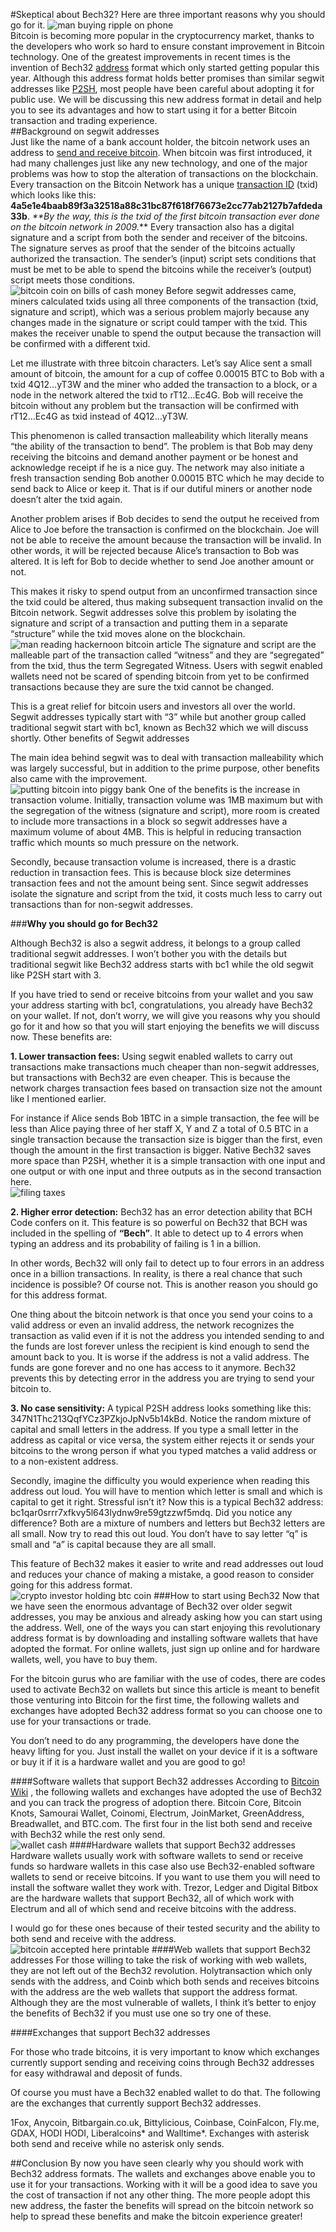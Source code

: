 #Skeptical about Bech32? Here are three important reasons why you should go for it.
![man buying ripple on phone](https://burst.shopifycdn.com/photos/buying-cryptocurrency-ripple-on-phone_373x.progressive.jpg)   
Bitcoin is becoming more popular in the cryptocurrency market, thanks to the developers who work so hard to ensure constant improvement in Bitcoin technology. One of the greatest improvements in recent times is the invention of Bech32 [address](https://en.bitcoin.it/wiki/Address) format which only started getting popular this year. Although this address format holds better promises than similar segwit addresses like [P2SH]( https://bitcoin.org/en/glossary/p2sh-address), most people have been careful about adopting it for public use. We will be discussing this new address format in detail and help you to see its advantages  and how to start using it for a better Bitcoin transaction and trading experience.  
##Background on segwit addresses  
Just like the name of a bank account holder, the bitcoin network uses an address to [send and receive bitcoin]( https://bitfalls.com/2017/09/01/send-receive-bitcoin/). When bitcoin was first introduced, it had many challenges just like any new technology, and one of the major problems was how to stop the alteration of transactions on the blockchain. 
Every transaction on the Bitcoin Network has a unique [transaction ID](https://www.reddit.com/r/Bitcoin/comments/1vigqc/simple_question_whats_a_transaction_id) (txid) which looks like this: **4a5e1e4baab89f3a32518a88c31bc87f618f76673e2cc77ab2127b7afdeda33b**. _**By the way, this is the txid of the first bitcoin transaction ever done on the bitcoin network in 2009._** Every transaction also has a digital signature and a script from both the sender and receiver of the bitcoins.   
The signature serves as proof that the sender of the bitcoins actually authorized the transaction. The sender’s (input) script sets conditions that must be met to be able to spend the bitcoins while the receiver’s (output) script meets those conditions.   
![bitcoin coin on bills of cash money](https://burst.shopifycdn.com/photos/bitcoin-coin-on-bills-of-cash-money_373x.progressive.jpg) 
Before segwit addresses came, miners calculated txids using all three components of the transaction (txid, signature and script), which was a serious problem majorly because any changes made in the signature or script could tamper with the txid. This makes the receiver unable to spend the output because the transaction will be confirmed with a different txid.   

Let me illustrate with three bitcoin characters. Let’s say Alice sent a small amount of bitcoin, the amount for a cup of coffee 0.00015 BTC to Bob with a txid 4Q12…yT3W and the miner who added the transaction to a block, or a node in the network altered the txid to rT12…Ec4G. Bob will receive the bitcoin without any problem but the transaction will be confirmed with rT12…Ec4G as txid instead of 4Q12…yT3W.  
 
This phenomenon is called transaction malleability which literally means “the ability of the transaction to bend”. The problem is that Bob may deny receiving the bitcoins and demand another payment or be honest and acknowledge receipt if he is a nice guy. The network may also initiate a fresh transaction sending Bob another 0.00015 BTC which he may decide to send back to Alice or keep it. That is if our dutiful miners or another node doesn’t alter the txid again.  

Another problem arises if Bob decides to send the output he received from Alice to Joe before the transaction is confirmed on the blockchain. Joe will not be able to receive the amount because the transaction will be invalid. In other words, it will be rejected because Alice’s transaction to Bob was altered. It is left for Bob to decide whether to send Joe another amount or not.   

This makes it risky to spend output from an unconfirmed transaction since the txid could be altered, thus making subsequent transaction invalid on the Bitcoin network. Segwit addresses solve this problem by isolating the signature and script of a transaction and putting them in a separate “structure” while the txid moves alone on the blockchain.   
![man reading hackernoon bitcoin article](https://burst.shopifycdn.com/photos/man-reading-hackernoon-bitcoin-article_373x.progressive.jpg) 
The signature and script are the malleable part of the transaction called “witness” and they are “segregated” from the txid, thus the term Segregated Witness. Users with segwit enabled wallets need not be scared of spending bitcoin from yet to be confirmed transactions because they are sure the txid cannot be changed.   

This is a great relief for bitcoin users and investors all over the world. Segwit addresses typically start with “3” while but another group called traditional segwit start with bc1, known as Bech32 which we will discuss shortly. 
Other benefits of Segwit addresses
 
The main idea behind segwit was to deal with transaction malleability which was largely successful, but in addition to the prime purpose, other benefits also came with the improvement.   
![putting bitcoin into piggy bank](https://burst.shopifycdn.com/photos/putting-bitcoin-into-piggy-bank_373x.progressive.jpg) 
One of the benefits is the increase in transaction volume. Initially, transaction volume was 1MB maximum but with the segregation of the witness (signature and script), more room is created to include more transactions in a block so segwit addresses have a maximum volume of about 4MB. This is helpful in reducing transaction traffic which mounts so much pressure on the network.  

Secondly, because transaction volume is increased, there is a drastic reduction in transaction fees. This is because block size determines transaction fees and not the amount being sent.  Since segwit addresses isolate the signature and script from the txid, it costs much less to carry out transactions than for non-segwit addresses.  

###**Why you should go for Bech32** 
 
Although Bech32 is also a segwit address, it belongs to a group called traditional segwit addresses. I won’t bother you with the details but traditional segwit like Bech32 address starts with bc1 while the old segwit like P2SH start with 3.   

If you have tried to send or receive bitcoins from your wallet and you saw your address starting with bc1, congratulations, you already have Bech32 on your wallet. If not, don’t worry, we will give you reasons why you should go for it and how so that you will start enjoying the benefits we will discuss now. These benefits are:    

**1.	Lower transaction fees:** Using segwit enabled wallets to carry out transactions make transactions much cheaper than non-segwit addresses, but transactions with Bech32 are even cheaper. This is because the network charges transaction fees based on transaction size not the amount like I mentioned earlier. 

For instance if Alice sends Bob 1BTC in a simple transaction, the fee will be less than Alice paying three of her staff X, Y and Z a total of 0.5 BTC in a single transaction because the transaction size is bigger than the first, even though the amount in the first transaction is bigger. Native Bech32 saves more space than P2SH, whether it is a simple transaction with one input and one output or with one input and three outputs as in the second transaction here.  
![filing taxes](https://burst.shopifycdn.com/photos/filing-taxes_373x.progressive.jpg)  

**2.	Higher error detection:** Bech32 has an error detection ability that BCH Code confers on it. This feature is so powerful on Bech32 that BCH was included in the spelling of **“Bech”**. It able to detect up to 4 errors when typing an address and its probability of failing is 1 in a billion.

In other words, Bech32 will only fail to detect up to four errors in an address once in a billion transactions. In reality, is there a real chance that such incidence is possible? Of course not. This is another reason you should go for this address format. 

One thing about the bitcoin network is that once you send your coins to a valid address or even an invalid address, the network recognizes the transaction as valid even if it is not the address you intended sending to and the funds are lost forever unless the recipient is kind enough to send the amount back to you. It is worse if the address is not a valid address. The funds are gone forever and no one has access to it anymore. Bech32 prevents this by detecting error in the address you are trying to send your bitcoin to.
 
**3.	No case sensitivity:** A typical P2SH address looks something like this: 347N1Thc213QqfYCz3PZkjoJpNv5b14kBd. Notice the random mixture of capital and small letters in the address. If you type a small letter in the address as capital or vice versa, the system either rejects it or sends your bitcoins to the wrong person if what you typed matches a valid address or to a non-existent address.

Secondly, imagine the difficulty you would experience when reading this address out loud. You will have to mention which letter is small and which is capital to get it right. Stressful isn’t it? Now this is a typical Bech32 address: bc1qar0srrr7xfkvy5l643lydnw9re59gtzzwf5mdq. Did you notice any difference? Both are a mixture of numbers and letters but Bech32 letters are all small. Now try to read this out loud. You don’t have to say letter “q” is small and “a” is capital because they are all small.     

This feature of Bech32 makes it easier to write and read addresses out loud and reduces your chance of making a mistake, a good reason to consider going for this address format.  
![crypto investor holding btc coin](https://burst.shopifycdn.com/photos/crypto-investor-gold-btc-coin_373x.progressive.jpg) 
###How to start using Bech32
Now that we have seen the enormous advantage of Bech32 over older segwit addresses, you may be anxious and already asking how you can start using the address. Well, one of the ways you can start enjoying this revolutionary address format is by downloading and installing software wallets that have adopted the format. For online wallets, just sign up online and for hardware wallets, well, you have to buy them.  

For the bitcoin gurus who are familiar with the use of codes, there are codes used to activate Bech32 on wallets but since this article is meant to benefit those venturing into Bitcoin for the first time, the following wallets and exchanges have adopted Bech32 address format so you can choose one to use for your transactions or trade.   

You don’t need to do any programming, the developers have done the heavy lifting for you. Just install the wallet on your device if it is a software or buy it if it is a hardware wallet and you are good to go! 
 
####Software wallets that support Bech32 addresses
 According to [Bitcoin Wiki]( https://en.bitcoin.it/wiki/Bech32_adoption)
, the following wallets and exchanges have adopted the use of Bech32 and you can track the progress of adoption there. Bitcoin Core, Bitcoin Knots, Samourai Wallet, Coinomi, Electrum, JoinMarket, GreenAddress, Breadwallet, and BTC.com. 
The first four in the list both send and receive with Bech32 while the rest only send.  
![wallet cash](https://burst.shopifycdn.com/photos/wallet-cash_373x.progressive.jpg) 
####Hardware wallets that support Bech32 addresses
Hardware wallets usually work with software wallets to send or receive funds so hardware wallets in this case also use Bech32-enabled software wallets to send or receive bitcoins. 
If you want to use them you will need to install the software wallet they work with. Trezor, Ledger and Digital Bitbox are the hardware wallets that support Bech32, all of which work with Electrum and all of which send and receive bitcoins with the address.   

I would go for these ones because of their tested security and the ability to both send and receive with the address.  
![bitcoin accepted here printable](https://en.bitcoin.it/w/images/en/e/ed/Bitcoin_accepted_here_printable.png) 
####Web wallets that support Bech32 addresses
For those willing to take the risk of working with web wallets, they are not left out of the Bech32 revolution. Holytransaction which only sends with the address, and Coinb which both sends and receives bitcoins with the address are the web wallets that support the address format. Although they are the most vulnerable of wallets, I think it’s better to enjoy the benefits of Bech32 if you must use one so try one of these.  

####Exchanges that support Bech32 addresses
 
For those who trade bitcoins, it is very important to know which exchanges currently support sending and receiving coins through Bech32 addresses for easy withdrawal and deposit of funds.
 
Of course you must have a Bech32 enabled wallet to do that. The following are the exchanges that currently support Bech32 addresses.  

1Fox, Anycoin, Bitbargain.co.uk, Bittylicious, Coinbase, CoinFalcon, Fly.me, GDAX, HODI HODI, Liberalcoins* and Walltime*. Exchanges with asterisk both send and receive while no asterisk only sends.   

##Conclusion 
By now you have seen clearly why you should work with Bech32 address formats. The wallets and exchanges above enable you to use it for your transactions. Working with it will be a good idea to save you the cost of transaction if not any other thing. The more people adopt this new address, the faster the benefits will spread on the bitcoin network so help to spread these benefits and make the bitcoin experience greater!












